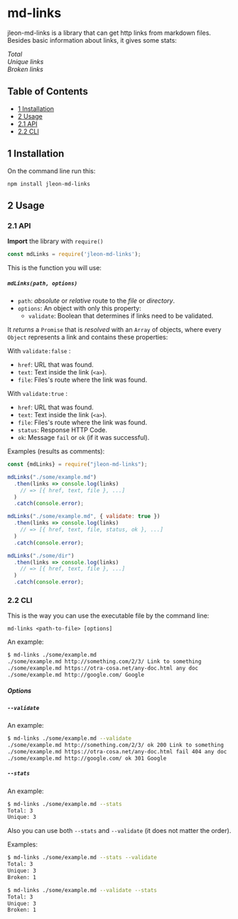 # md-links 

jleon-md-links is a library that can get http links from markdown files. Besides basic information about links, it gives some stats:

*Total* <br> 
*Unique links* <br>
*Broken links* 

## Table of Contents

* [1 Installation](#1-installation)
* [2 Usage](#2-usage)
* [2.1 API](#21-api)
* [2.2 CLI](#22-cli)

## 1 Installation

On the command line run this:
  ```
  npm install jleon-md-links
  ```

## 2 Usage

### 2.1 API

**Import** the library with `require()`
```js
const mdLinks = require('jleon-md-links');
```

This is the function you will use:
##### `mdLinks(path, options)`

* `path`: *absolute* or *relative* route to the *file* or *directory*.
* `options`: An object with only this property:
  - `validate`: Boolean that determines if links need to be validated.

It *returns* a `Promise` that is *resolved* with an `Array` of objects, where every `Object` represents a link and contains these properties:

With `validate:false` :
* `href`: URL that was found.
* `text`: Text inside the link (`<a>`).
* `file`: Files's route where the link was found.

With `validate:true` :
* `href`: URL that was found.
* `text`: Text inside the link (`<a>`).
* `file`: Files's route where the link was found.
* `status`: Response HTTP Code.
* `ok`: Message `fail` or `ok` (if it was successful).

Examples (results as comments):
```js
const {mdLinks} = require("jleon-md-links");

mdLinks("./some/example.md")
  .then(links => console.log(links)
    // => [{ href, text, file }, ...]
  )
  .catch(console.error);

mdLinks("./some/example.md", { validate: true })
  .then(links => console.log(links)
    // => [{ href, text, file, status, ok }, ...]
  )
  .catch(console.error);

mdLinks("./some/dir")
  .then(links => console.log(links)
    // => [{ href, text, file }, ...]
  )
  .catch(console.error);
```

### 2.2 CLI

This is the way you can use the executable file by the command line:

`md-links <path-to-file> [options]`

An example:
```sh
$ md-links ./some/example.md
./some/example.md http://something.com/2/3/ Link to something
./some/example.md https://otra-cosa.net/any-doc.html any doc
./some/example.md http://google.com/ Google
```

##### Options

##### `--validate`

An example:
```sh
$ md-links ./some/example.md --validate
./some/example.md http://something.com/2/3/ ok 200 Link to something
./some/example.md https://otra-cosa.net/any-doc.html fail 404 any doc
./some/example.md http://google.com/ ok 301 Google
```

##### `--stats`

An example:
```sh
$ md-links ./some/example.md --stats
Total: 3
Unique: 3
```

Also you can use both `--stats` and `--validate` (it does not matter the order).

Examples:
```sh
$ md-links ./some/example.md --stats --validate
Total: 3
Unique: 3
Broken: 1
```

```sh
$ md-links ./some/example.md --validate --stats
Total: 3
Unique: 3
Broken: 1
```